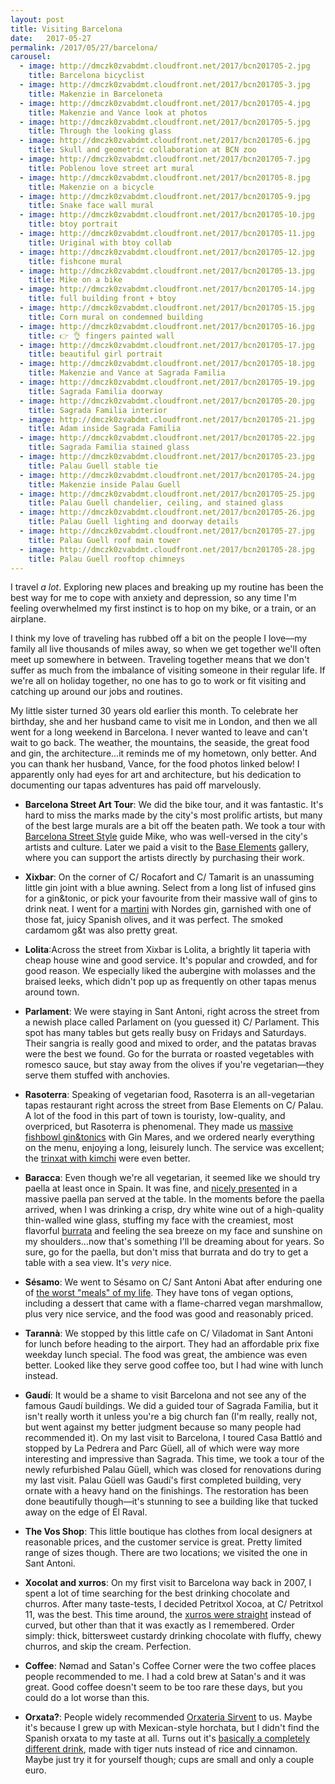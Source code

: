 ```yaml
---
layout: post
title: Visiting Barcelona
date:   2017-05-27
permalink: /2017/05/27/barcelona/
carousel:
  - image: http://dmczk0zvabdmt.cloudfront.net/2017/bcn201705-2.jpg
    title: Barcelona bicyclist 
  - image: http://dmczk0zvabdmt.cloudfront.net/2017/bcn201705-3.jpg
    title: Makenzie in Barceloneta
  - image: http://dmczk0zvabdmt.cloudfront.net/2017/bcn201705-4.jpg
    title: Makenzie and Vance look at photos
  - image: http://dmczk0zvabdmt.cloudfront.net/2017/bcn201705-5.jpg
    title: Through the looking glass
  - image: http://dmczk0zvabdmt.cloudfront.net/2017/bcn201705-6.jpg
    title: Skull and geometric collaboration at BCN zoo
  - image: http://dmczk0zvabdmt.cloudfront.net/2017/bcn201705-7.jpg
    title: Poblenou love street art mural
  - image: http://dmczk0zvabdmt.cloudfront.net/2017/bcn201705-8.jpg
    title: Makenzie on a bicycle
  - image: http://dmczk0zvabdmt.cloudfront.net/2017/bcn201705-9.jpg
    title: Snake face wall mural
  - image: http://dmczk0zvabdmt.cloudfront.net/2017/bcn201705-10.jpg
    title: btoy portrait
  - image: http://dmczk0zvabdmt.cloudfront.net/2017/bcn201705-11.jpg
    title: Uriginal with btoy collab
  - image: http://dmczk0zvabdmt.cloudfront.net/2017/bcn201705-12.jpg
    title: fishcone mural
  - image: http://dmczk0zvabdmt.cloudfront.net/2017/bcn201705-13.jpg
    title: Mike on a bike
  - image: http://dmczk0zvabdmt.cloudfront.net/2017/bcn201705-14.jpg
    title: full building front + btoy 
  - image: http://dmczk0zvabdmt.cloudfront.net/2017/bcn201705-15.jpg
    title: Corn mural on condemned building
  - image: http://dmczk0zvabdmt.cloudfront.net/2017/bcn201705-16.jpg
    title: 👉 👌 fingers painted wall
  - image: http://dmczk0zvabdmt.cloudfront.net/2017/bcn201705-17.jpg
    title: beautiful girl portrait
  - image: http://dmczk0zvabdmt.cloudfront.net/2017/bcn201705-18.jpg
    title: Makenzie and Vance at Sagrada Familia
  - image: http://dmczk0zvabdmt.cloudfront.net/2017/bcn201705-19.jpg
    title: Sagrada Familia doorway
  - image: http://dmczk0zvabdmt.cloudfront.net/2017/bcn201705-20.jpg
    title: Sagrada Familia interior
  - image: http://dmczk0zvabdmt.cloudfront.net/2017/bcn201705-21.jpg
    title: Adam inside Sagrada Familia
  - image: http://dmczk0zvabdmt.cloudfront.net/2017/bcn201705-22.jpg
    title: Sagrada Familia stained glass
  - image: http://dmczk0zvabdmt.cloudfront.net/2017/bcn201705-23.jpg
    title: Palau Guell stable tie
  - image: http://dmczk0zvabdmt.cloudfront.net/2017/bcn201705-24.jpg
    title: Makenzie inside Palau Guell
  - image: http://dmczk0zvabdmt.cloudfront.net/2017/bcn201705-25.jpg
    title: Palau Guell chandelier, ceiling, and stained glass
  - image: http://dmczk0zvabdmt.cloudfront.net/2017/bcn201705-26.jpg
    title: Palau Guell lighting and doorway details
  - image: http://dmczk0zvabdmt.cloudfront.net/2017/bcn201705-27.jpg
    title: Palau Guell roof main tower
  - image: http://dmczk0zvabdmt.cloudfront.net/2017/bcn201705-28.jpg
    title: Palau Guell rooftop chimneys
---
```

I travel _a lot_. Exploring new places and breaking up my routine has been the
best way for me to cope with anxiety and depression, so any time I'm feeling
overwhelmed my first instinct is to hop on my bike, or a train, or an airplane.

I think my love of traveling has rubbed off a bit on the people I love—my family
all live thousands of miles away, so when we get together we'll often meet up
somewhere in between. Traveling together means that we don't suffer as much from
the imbalance of visiting someone in their regular life. If we're all on holiday
together, no one has to go to work or fit visiting and catching up around our 
jobs and routines.

My little sister turned 30 years old earlier this month. To celebrate her
birthday, she and her husband came to visit me in London, and then we all went
for a long weekend in Barcelona. I never wanted to leave and can't wait to go
back. The weather, the mountains, the seaside, the great food and gin, the
architecture...it reminds me of my hometown, only better. And you can thank her
husband, Vance, for the food photos linked below! I apparently only had eyes for
art and architecture, but his dedication to documenting our tapas adventures has
paid off marvelously.

* **Barcelona Street Art Tour**: We did the bike tour, and it was fantastic.
  It's hard to miss the marks made by the city's most prolific artists, but many
  of the best large murals are a bit off the beaten path. We took a tour with
  [Barcelona Street Style](http://barcelonastreetstyletour.com) guide Mike, who
  was well-versed in the city's artists and culture. Later we paid a visit to
  the [Base Elements](https://www.baseelements.net) gallery, where you can
  support the artists directly by purchasing their work.

* **Xixbar**: On the corner of C/ Rocafort and C/ Tamarit is an unassuming little
  gin joint with a blue awning. Select from a long list of infused gins for a
  gin&tonic, or pick your favourite from their massive wall of gins to drink
  neat. I went for a
  [martini](https://photos.google.com/share/AF1QipOtglkuIYBSMB2oUosgFy8tINtUOU3kQ4TOquFzu9EyOto2VKh-TzStSdl0H9IIkQ/photo/AF1QipMXE5CUZ1hd6xS67118uWZHstIR89qZT_5Inftu?key=SDdqVUhJVHZXZEEzYm5ZQWcwSWIzUEc0azdVX0dB)
  with Nordes gin, garnished with one of those fat,
  juicy Spanish olives, and it was perfect. The smoked cardamom g&t was also
  pretty great.

* **Lolita**:Across the street from Xixbar is Lolita, a brightly lit taperia
  with cheap house wine and good service. It's popular and crowded, and for good
  reason. We especially liked the aubergine with molasses and the braised leeks,
  which didn't pop up as frequently on other tapas menus around town.

* **Parlament**: We were staying in Sant Antoni, right across the street from a
  newish place called Parlament on (you guessed it) C/ Parlament. This spot has
  many tables but gets really busy on Fridays and Saturdays. Their sangria is
  really good and mixed to order, and the patatas bravas were the best we found.
  Go for the burrata or roasted vegetables with romesco sauce, but stay away
  from the olives if you're vegetarian—they serve them stuffed with anchovies.

* **Rasoterra**: Speaking of vegetarian food, Rasoterra is an all-vegetarian
  tapas restaurant right across the street from Base Elements on C/ Palau. A lot
  of the food in this part of town is touristy, low-quality, and overpriced, but
  Rasoterra is phenomenal. They made us [massive fishbowl
  gin&tonics](https://photos.google.com/share/AF1QipOtglkuIYBSMB2oUosgFy8tINtUOU3kQ4TOquFzu9EyOto2VKh-TzStSdl0H9IIkQ/photo/AF1QipPQ4IC0RS6ElS3FeFCrUfdbpAwtQGS-fjg70ubN?key=SDdqVUhJVHZXZEEzYm5ZQWcwSWIzUEc0azdVX0dB) with Gin
  Mares, and we ordered nearly everything on the menu, enjoying a long,
  leisurely lunch. The service was excellent; the [trinxat with
  kimchi](https://photos.google.com/share/AF1QipOtglkuIYBSMB2oUosgFy8tINtUOU3kQ4TOquFzu9EyOto2VKh-TzStSdl0H9IIkQ/photo/AF1QipOBBe4RgNDBMlzVJCI7UDjY2dX7YHNq7Da-pFoJ?key=SDdqVUhJVHZXZEEzYm5ZQWcwSWIzUEc0azdVX0dB)
  were even
  better.

* **Baracca**: Even though we're all vegetarian, it seemed like we should try
  paella at least once in Spain. It was
  fine, and [nicely
  presented](https://photos.google.com/share/AF1QipOtglkuIYBSMB2oUosgFy8tINtUOU3kQ4TOquFzu9EyOto2VKh-TzStSdl0H9IIkQ/photo/AF1QipNlSiYooUcMD_KlI6RmeRp9fdTc7PU_9SzZEN8o?key=SDdqVUhJVHZXZEEzYm5ZQWcwSWIzUEc0azdVX0dB)
  in a massive paella pan served at the table. In
  the moments before the paella arrived, when I was drinking a
  crisp, dry white wine out of a high-quality thin-walled wine glass, stuffing
  my face with the creamiest, most flavorful
  [burrata](https://photos.google.com/share/AF1QipOtglkuIYBSMB2oUosgFy8tINtUOU3kQ4TOquFzu9EyOto2VKh-TzStSdl0H9IIkQ/photo/AF1QipP2K-j8274NjPdqa1_3Zp6sdbnUVGgZ8r-8MiGG?key=SDdqVUhJVHZXZEEzYm5ZQWcwSWIzUEc0azdVX0dB)
  and feeling the sea breeze
  on my face and sunshine on my shoulders...now that's something I'll be
  dreaming about for years. So sure, go for the paella, but don't miss that burrata
  and do try to get a table with a sea view. It's _very_ nice.

* **Sésamo**: We went to Sésamo on C/ Sant Antoni Abat after enduring one of [the worst "meals"
of my life](https://www.yelp.com/biz/beerlinale-barcelona). They have tons of 
vegan options, including a dessert that came with a flame-charred vegan
marshmallow, plus very nice service, and the food was good and reasonably priced.

* **Tarannà**: We stopped by this little cafe on C/ Viladomat in Sant Antoni for
lunch before heading to the airport. They had an affordable prix fixe weekday
lunch special. The food was great, the ambience was even better. Looked like
they serve good coffee too, but I had wine with lunch instead.

* **Gaudí**: It would be a shame to visit Barcelona and not see any of the
  famous Gaudí buildings. We did a guided tour of Sagrada Familia, but it isn't
  really worth it unless you're a big church fan (I'm really, really not, but
  went against my better judgment because so many people had recommended it). On
  my last visit to Barcelona, I toured Casa Battló and stopped by La Pedrera and
  Parc Güell, all of which were way more interesting and impressive than Sagrada.
  This time, we took a tour of the newly refurbished Palau Güell, which was
  closed for renovations during my last visit. Palau Güell was Gaudí's first
  completed building, very ornate with a heavy hand on the finishings. The
  restoration has been done beautifully though—it's stunning to see a building
  like that tucked away on the edge of El Raval.

* **The Vos Shop**: This little boutique has clothes from local designers at
  reasonable prices, and the customer service is great. Pretty limited range of
  sizes though. There are two locations; we visited the one in Sant Antoni.

* **Xocolat and xurros**: On my first visit to Barcelona way back in 2007, I
spent a lot of time searching for the best drinking chocolate and churros. After
many taste-tests, I decided Petritxol Xocoa, at C/ Petritxol 11, was the best.
This time around, the [xurros were
straight](https://photos.google.com/share/AF1QipOtglkuIYBSMB2oUosgFy8tINtUOU3kQ4TOquFzu9EyOto2VKh-TzStSdl0H9IIkQ/photo/AF1QipOBttt9zFTJeZioE-1_9Sb8OKnM_Slw7W5MjwT4?key=SDdqVUhJVHZXZEEzYm5ZQWcwSWIzUEc0azdVX0dB)
instead of curved, but other than
that it was exactly as I remembered. Order simply: thick, bittersweet custardy
drinking chocolate with fluffy, chewy churros, and skip the cream. Perfection.

* **Coffee**: Nømad and Satan's Coffee Corner were the two coffee places people
recommended to me. I had a cold brew at Satan's and it was great. Good coffee
doesn't seem to be too rare these days, but you could do a lot worse than this.

* **Orxata?**: People widely recommended [Orxateria
  Sirvent](https://photos.google.com/share/AF1QipOtglkuIYBSMB2oUosgFy8tINtUOU3kQ4TOquFzu9EyOto2VKh-TzStSdl0H9IIkQ/photo/AF1QipM-ClPkrHGSjLcwhgiNo9vrR-Q_sKUtKxRyMjw6?key=SDdqVUhJVHZXZEEzYm5ZQWcwSWIzUEc0azdVX0dB)
  to us. Maybe it's
  because I grew up with Mexican-style horchata, but I didn't find the Spanish
  orxata to my taste at all. Turns out it's [basically a completely different
  drink](http://randyclemens.com/2014/05/traditional-spanish-horchata-de-chufa-madrid-horchateria-alboraya/), made with tiger nuts instead of rice and cinnamon. Maybe just try it for
  yourself though; cups are small and only a couple euro.

